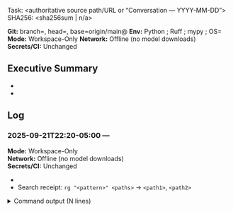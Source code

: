 Task: <authoritative source path/URL or “Conversation — YYYY-MM-DD”>
SHA256: <sha256sum <file> | n/a>

**Git:** branch=<feature-branch>, head=<commit>, base=origin/main@<commit>
**Env:** Python <version>; Ruff <version>; mypy <version>; OS=<distro>
**Mode:** Workspace-Only
**Network:** Offline (no model downloads)
**Secrets/CI:** Unchanged

<!-- Local log only; do not commit. Optional snapshots can live in the gitignored docs/deliverables/PR-<number>-<YYYYMMDD>.md and be shared manually. -->

## Executive Summary
- <One-line outcome>
- <Key verification result>

## Log

### 2025-09-21T22:20-05:00 — <Scope>
**Mode:** Workspace-Only  
**Network:** Offline (no model downloads)  
**Secrets/CI:** Unchanged

- <Action taken>
- Search receipt: `rg "<pattern>" <paths>` → `<path1>`, `<path2>`

<details><summary>Command output (N lines)</summary>

```text
<full command output>
```

</details>

<!-- Append new ISO8601 timestamped sections as work continues. Do not remove prior entries. -->
